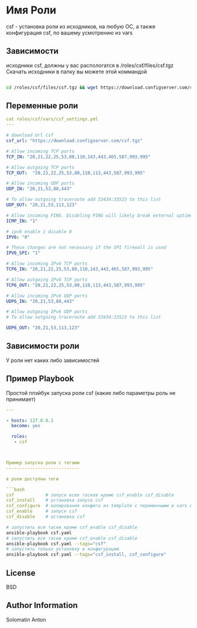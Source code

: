 Имя Роли
=========

csf - установка роли из исходников, на любую ОС, а также конфигурация csf, по вашему усмотрению из vars

Зависимости
------------

исходники csf, должны у вас распологатся в /roles/csf/files/csf.tgz
Скачать исходники в папку вы можете этой коммандой

```bash

cd /roles/csf/files/csf.tgz && wget https://download.configserver.com/csf.tgz

```

Переменные роли
---------------

```yaml
cat roles/csf/vars/csf_settings.yml
---

# download Url csf
csf_url: "https://download.configserver.com/csf.tgz"

# Allow incoming TCP ports
TCP_IN: "20,21,22,25,53,80,110,143,443,465,587,993,995"

# Allow outgoing TCP ports
TCP_OUT:  "20,21,22,25,53,80,110,113,443,587,993,995"

# Allow incoming UDP ports
UDP_IN: "20,21,53,80,443"

# To allow outgoing traceroute add 33434:33523 to this list
UDP_OUT: "20,21,53,113,123"

# Allow incoming PING. Disabling PING will likely break external uptime
ICMP_IN: "1"

# ipv6 enable 1 disable 0
IPV6: "0"

# These changes are not necessary if the SPI firewall is used
IPV6_SPI: "1"

# Allow incoming IPv6 TCP ports
TCP6_IN: "20,21,22,25,53,80,110,143,443,465,587,993,995"

# Allow outgoing IPv6 TCP ports
TCP6_OUT: "20,21,22,25,53,80,110,113,443,587,993,995"

# Allow incoming IPv6 UDP ports
UDP6_IN: "20,21,53,80,443"

# Allow outgoing IPv6 UDP ports
# To allow outgoing traceroute add 33434:33523 to this list

UDP6_OUT: "20,21,53,113,123"

```

Зависимости роли
----------------

У роли нет каких либо зависимостей

Пример Playbook
----------------

Простой плэйбук запуска роли csf (какие либо параметры роль не принимает)

```yaml
---

- hosts: 127.0.0.1
  become: yes

  roles:
   - csf



Пример запуска роли с тегами
----------------------------

в роли доступны теги

```bash
csf            # запуск всех тасков кроме csf_enable csf_disable
csf_install    # установка запуск csf
csf_configure  # копирования конфига из template с переменными в vars в директорию csf, перезапуск csf
csf_enable     # запуск csf
csf_disable    # остановка csf
```

```bash
# запустить все таски кроме csf_enable csf_disable
ansible-playbook csf.yaml
# запустить все таски кроме csf_enable csf_disable
ansible-playbook csf.yaml --tags="csf"
# запустить только установку и конфигурацию
ansible-playbook csf.yaml --tags="csf_install, csf_configure"
```

License
-------

BSD

Author Information
------------------

Solomatin Anton
